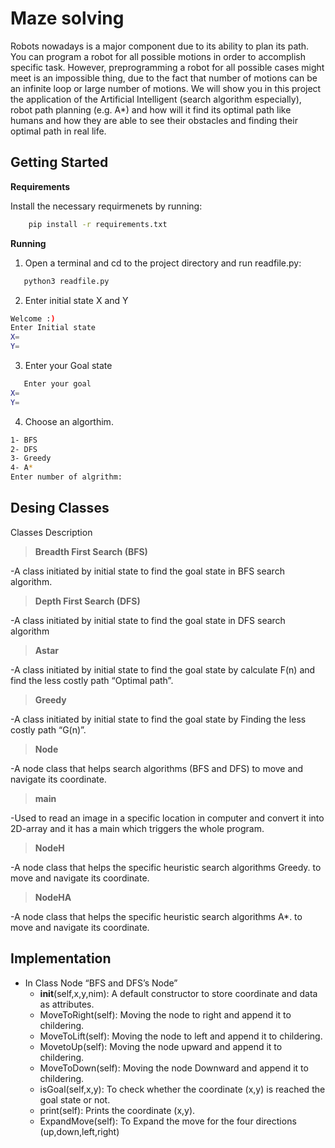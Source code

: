 # Maze solving 
Robots nowadays is a major component due to its ability to plan its path. You can program a robot for all possible motions in order to accomplish specific task. However, preprogramming a robot for all possible cases might meet is an impossible thing, due to the fact that number of motions can be an infinite loop or large number of motions. 
We will show you in this project the application of the Artificial Intelligent (search algorithm especially), robot path planning (e.g. A*) and how will it find its optimal path like humans and how they are able to see their obstacles and finding their optimal path in real life.

## Getting Started
**Requirements**

Install the necessary requirmenets by running:

``` bash
    pip install -r requirements.txt
```

**Running**

1. Open a terminal and cd to the project directory and run readfile.py:
``` bash
   python3 readfile.py
```
2. Enter initial state X and Y
  ``` bash
 Welcome :)
Enter Initial state
X=
Y=
```
3. Enter your Goal state 
``` bash
   Enter your goal
X=
Y=
```
4. Choose an algorthim.
``` bash
1- BFS
2- DFS
3- Greedy
4- A*
Enter number of algrithm: 
```



## Desing Classes
Classes Description
> **Breadth First Search (BFS)**

 -A class initiated by initial state to find the goal state in BFS search algorithm.

> **Depth First Search (DFS)**

 -A class initiated by initial state to find the goal state in DFS search algorithm

> **Astar**

 -A class initiated by initial state to find the goal state by calculate F(n) and find the less costly path “Optimal path”.
 
> **Greedy**

 -A class initiated by initial state to find the goal state by Finding the less costly path “G(n)”.

> **Node**

 -A node class that helps search algorithms (BFS and DFS) to move and navigate its coordinate.

> **main**

 -Used to read an image in a specific location in computer and convert it into 2D-array and it has a main which triggers the whole program.

> **NodeH**

 -A node class that helps the specific heuristic search algorithms Greedy. to  move and navigate its coordinate.

> **NodeHA**

 -A node class that helps the specific heuristic search algorithms A*. to move and navigate its coordinate.




## Implementation 
- In Class Node “BFS and DFS’s Node”
    - __init__(self,x,y,nim): A default constructor to store coordinate and data as attributes.
    - MoveToRight(self): Moving the node to right and append it to childering.
    - MoveToLift(self): Moving the node to left and append it to childering.
    - MovetoUp(self): Moving the node upward and append it to childering.
    - MoveToDown(self): Moving the node Downward and append it to childering.
    -  isGoal(self,x,y): To check whether the coordinate (x,y) is reached the goal state or not.
    -  print(self): Prints the coordinate (x,y).
    -  ExpandMove(self): To Expand the move for the four directions (up,down,left,right)





